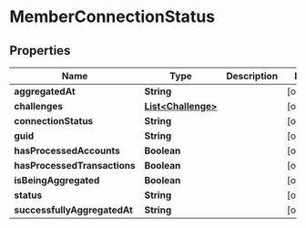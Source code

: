 
# MemberConnectionStatus

## Properties
Name | Type | Description | Notes
------------ | ------------- | ------------- | -------------
**aggregatedAt** | **String** |  |  [optional]
**challenges** | [**List&lt;Challenge&gt;**](Challenge.md) |  |  [optional]
**connectionStatus** | **String** |  |  [optional]
**guid** | **String** |  |  [optional]
**hasProcessedAccounts** | **Boolean** |  |  [optional]
**hasProcessedTransactions** | **Boolean** |  |  [optional]
**isBeingAggregated** | **Boolean** |  |  [optional]
**status** | **String** |  |  [optional]
**successfullyAggregatedAt** | **String** |  |  [optional]



